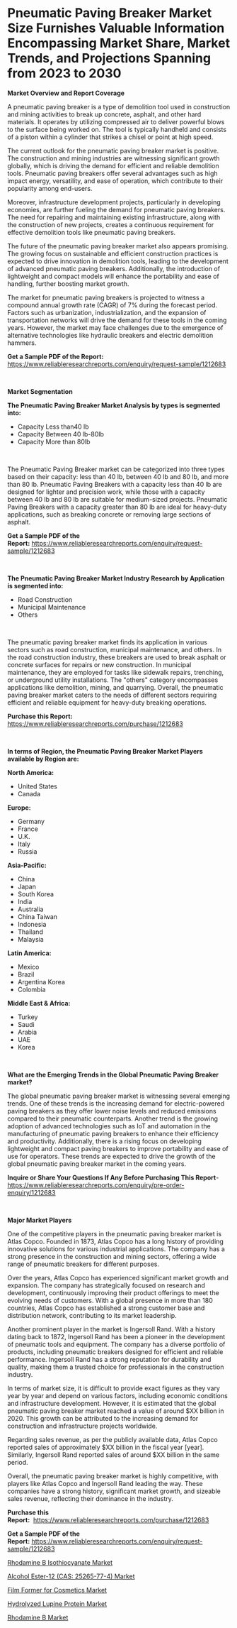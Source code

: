 <p><h1>Pneumatic Paving Breaker Market Size Furnishes Valuable Information Encompassing Market Share, Market Trends, and Projections Spanning from 2023 to 2030</h1></p><p><strong>Market Overview and Report Coverage</strong></p>
<p><p>A pneumatic paving breaker is a type of demolition tool used in construction and mining activities to break up concrete, asphalt, and other hard materials. It operates by utilizing compressed air to deliver powerful blows to the surface being worked on. The tool is typically handheld and consists of a piston within a cylinder that strikes a chisel or point at high speed.</p><p>The current outlook for the pneumatic paving breaker market is positive. The construction and mining industries are witnessing significant growth globally, which is driving the demand for efficient and reliable demolition tools. Pneumatic paving breakers offer several advantages such as high impact energy, versatility, and ease of operation, which contribute to their popularity among end-users.</p><p>Moreover, infrastructure development projects, particularly in developing economies, are further fueling the demand for pneumatic paving breakers. The need for repairing and maintaining existing infrastructure, along with the construction of new projects, creates a continuous requirement for effective demolition tools like pneumatic paving breakers.</p><p>The future of the pneumatic paving breaker market also appears promising. The growing focus on sustainable and efficient construction practices is expected to drive innovation in demolition tools, leading to the development of advanced pneumatic paving breakers. Additionally, the introduction of lightweight and compact models will enhance the portability and ease of handling, further boosting market growth.</p><p>The market for pneumatic paving breakers is projected to witness a compound annual growth rate (CAGR) of 7% during the forecast period. Factors such as urbanization, industrialization, and the expansion of transportation networks will drive the demand for these tools in the coming years. However, the market may face challenges due to the emergence of alternative technologies like hydraulic breakers and electric demolition hammers.</p></p>
<p><strong>Get a Sample PDF of the Report:</strong> <a href="https://www.reliableresearchreports.com/enquiry/request-sample/1212683">https://www.reliableresearchreports.com/enquiry/request-sample/1212683</a></p>
<p>&nbsp;</p>
<p><strong>Market Segmentation</strong></p>
<p><strong>The Pneumatic Paving Breaker Market Analysis by types is segmented into:</strong></p>
<p><ul><li>Capacity Less than40 lb</li><li>Capacity Between 40 lb-80lb</li><li>Capacity More than 80lb</li></ul></p>
<p>&nbsp;</p>
<p><p>The Pneumatic Paving Breaker market can be categorized into three types based on their capacity: less than 40 lb, between 40 lb and 80 lb, and more than 80 lb. Pneumatic Paving Breakers with a capacity less than 40 lb are designed for lighter and precision work, while those with a capacity between 40 lb and 80 lb are suitable for medium-sized projects. Pneumatic Paving Breakers with a capacity greater than 80 lb are ideal for heavy-duty applications, such as breaking concrete or removing large sections of asphalt.</p></p>
<p><strong>Get a Sample PDF of the Report:</strong>&nbsp;<a href="https://www.reliableresearchreports.com/enquiry/request-sample/1212683">https://www.reliableresearchreports.com/enquiry/request-sample/1212683</a></p>
<p>&nbsp;</p>
<p><strong>The Pneumatic Paving Breaker Market Industry Research by Application is segmented into:</strong></p>
<p><ul><li>Road Construction</li><li>Municipal Maintenance</li><li>Others</li></ul></p>
<p>&nbsp;</p>
<p><p>The pneumatic paving breaker market finds its application in various sectors such as road construction, municipal maintenance, and others. In the road construction industry, these breakers are used to break asphalt or concrete surfaces for repairs or new construction. In municipal maintenance, they are employed for tasks like sidewalk repairs, trenching, or underground utility installations. The "others" category encompasses applications like demolition, mining, and quarrying. Overall, the pneumatic paving breaker market caters to the needs of different sectors requiring efficient and reliable equipment for heavy-duty breaking operations.</p></p>
<p><strong>Purchase this Report:</strong>&nbsp; <a href="https://www.reliableresearchreports.com/purchase/1212683">https://www.reliableresearchreports.com/purchase/1212683</a></p>
<p>&nbsp;</p>
<p><strong>In terms of Region, the Pneumatic Paving Breaker Market Players available by Region are:</strong></p>
<p>
    <p> <strong> North America: </strong>
        <ul>
            <li>United States</li>
            <li>Canada</li>
        </ul>
        </p> 
    <p> <strong> Europe: </strong>
        <ul>
            <li>Germany</li>
            <li>France</li>
            <li>U.K.</li>
            <li>Italy</li>
            <li>Russia</li>
        </ul>
        </p> 
    <p> <strong> Asia-Pacific: </strong>
        <ul>
            <li>China</li>
            <li>Japan</li>
            <li>South Korea</li>
            <li>India</li>
            <li>Australia</li>
            <li>China Taiwan</li>
            <li>Indonesia</li>
            <li>Thailand</li>
            <li>Malaysia</li>
        </ul>
        </p> 
    <p> <strong> Latin America: </strong>
        <ul>
            <li>Mexico</li>
            <li>Brazil</li>
            <li>Argentina Korea</li>
            <li>Colombia</li>
        </ul>
        </p> 
    <p> <strong> Middle East & Africa: </strong>
        <ul>
            <li>Turkey</li>
            <li>Saudi</li>
            <li>Arabia</li>
            <li>UAE</li>
            <li>Korea</li>
        </ul>
    </p>
    </p>
<p>&nbsp;</p>
<p><strong>What are the Emerging Trends in the Global Pneumatic Paving Breaker market?</strong></p>
<p><p>The global pneumatic paving breaker market is witnessing several emerging trends. One of these trends is the increasing demand for electric-powered paving breakers as they offer lower noise levels and reduced emissions compared to their pneumatic counterparts. Another trend is the growing adoption of advanced technologies such as IoT and automation in the manufacturing of pneumatic paving breakers to enhance their efficiency and productivity. Additionally, there is a rising focus on developing lightweight and compact paving breakers to improve portability and ease of use for operators. These trends are expected to drive the growth of the global pneumatic paving breaker market in the coming years.</p></p>
<p><strong>Inquire or Share Your Questions If Any Before Purchasing This Report</strong>- <a href="https://www.reliableresearchreports.com/enquiry/pre-order-enquiry/1212683">https://www.reliableresearchreports.com/enquiry/pre-order-enquiry/1212683</a></p>
<p>&nbsp;</p>
<p><strong>Major Market Players</strong></p>
<p><p>One of the competitive players in the pneumatic paving breaker market is Atlas Copco. Founded in 1873, Atlas Copco has a long history of providing innovative solutions for various industrial applications. The company has a strong presence in the construction and mining sectors, offering a wide range of pneumatic breakers for different purposes.</p><p>Over the years, Atlas Copco has experienced significant market growth and expansion. The company has strategically focused on research and development, continuously improving their product offerings to meet the evolving needs of customers. With a global presence in more than 180 countries, Atlas Copco has established a strong customer base and distribution network, contributing to its market leadership.</p><p>Another prominent player in the market is Ingersoll Rand. With a history dating back to 1872, Ingersoll Rand has been a pioneer in the development of pneumatic tools and equipment. The company has a diverse portfolio of products, including pneumatic breakers designed for efficient and reliable performance. Ingersoll Rand has a strong reputation for durability and quality, making them a trusted choice for professionals in the construction industry.</p><p>In terms of market size, it is difficult to provide exact figures as they vary year by year and depend on various factors, including economic conditions and infrastructure development. However, it is estimated that the global pneumatic paving breaker market reached a value of around $XX billion in 2020. This growth can be attributed to the increasing demand for construction and infrastructure projects worldwide.</p><p>Regarding sales revenue, as per the publicly available data, Atlas Copco reported sales of approximately $XX billion in the fiscal year [year]. Similarly, Ingersoll Rand reported sales of around $XX billion in the same period.</p><p>Overall, the pneumatic paving breaker market is highly competitive, with players like Atlas Copco and Ingersoll Rand leading the way. These companies have a strong history, significant market growth, and sizeable sales revenue, reflecting their dominance in the industry.</p></p>
<p><strong>Purchase this Report:</strong>&nbsp;&nbsp;<a href="https://www.reliableresearchreports.com/purchase/1212683">https://www.reliableresearchreports.com/purchase/1212683</a></p>
<p></p>
<p><strong>Get a Sample PDF of the Report:</strong>&nbsp;<a href="https://www.reliableresearchreports.com/enquiry/request-sample/1212683">https://www.reliableresearchreports.com/enquiry/request-sample/1212683</a></p>
<p><p><a href="https://medium.com/@sheilahaley2023/rhodamine-b-isothiocyanate-market-size-growth-forecast-2023-2030-9834d93908f7">Rhodamine B Isothiocyanate Market</a></p><p><a href="https://www.linkedin.com/pulse/alcohol-ester-12-cas-25265-77-4-market-size-share-amp-trends/">Alcohol Ester-12 (CAS: 25265-77-4) Market</a></p><p><a href="https://www.linkedin.com/pulse/film-former-cosmetics-market-size-growth-forecast-from/">Film Former for Cosmetics Market</a></p><p><a href="https://www.linkedin.com/pulse/decoding-hydrolyzed-lupine-protein-market-deep-dive-latest-trends/">Hydrolyzed Lupine Protein Market</a></p><p><a href="https://medium.com/@marvinwalsh2023/rhodamine-b-market-size-growth-forecast-2023-2030-9392765fb9c4">Rhodamine B Market</a></p></p>